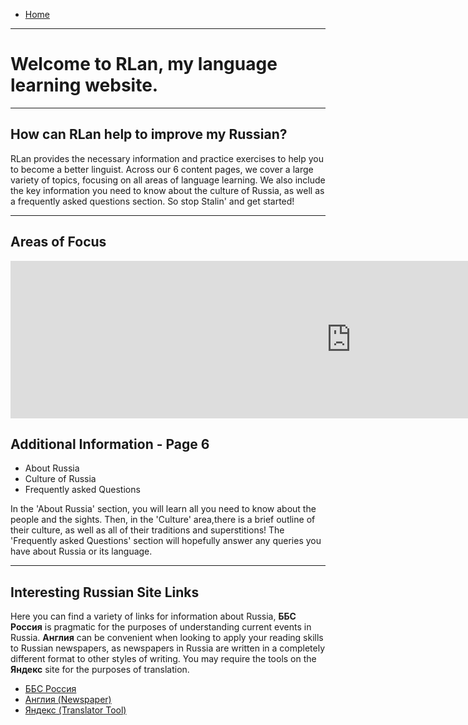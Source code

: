 <div id="google_translate_element"></div><script type="text/javascript">
function googleTranslateElementInit() {
  new google.translate.TranslateElement({pageLanguage: 'en', layout: google.translate.TranslateElement.InlineLayout.SIMPLE, multilanguagePage: true}, 'google_translate_element');
}
</script><script type="text/javascript" src="//translate.google.com/translate_a/element.js?cb=googleTranslateElementInit"></script>
<ul class="breadcrumb">
  <li><a href="https://doggo1.github.io/GIForJIF/index.html">Home</a></li>
</ul>
<hr>
<h1>Welcome to <strong>RLan</strong>, my language learning website.</h1>
<hr>
<h2>How can RLan help to improve my Russian?</h2>
<p>RLan provides the necessary information and practice exercises to help you to become a better linguist. Across our 6 content pages, we cover a large variety of topics, focusing on all areas of language learning. We also include the key information you need to know about the culture of Russia, as well as a frequently asked questions section. So stop Stalin' and get started!</p>
<hr>
<h2>Areas of Focus</h2>
<iframe src="https://h5p.org/h5p/embed/166358" width="1090" height="252" frameborder="0" allowfullscreen="allowfullscreen"></iframe><script src="https://h5p.org/sites/all/modules/h5p/library/js/h5p-resizer.js" charset="UTF-8"></script> 
<h2> Additional Information - Page 6</h2>
<ul>
  <li>About Russia</li>
  <li>Culture of Russia</li>
  <li>Frequently asked Questions</li>
</ul>
<p> In the 'About Russia' section, you will learn all you need to know about the people and the sights. Then, in the 'Culture' area,there is a brief outline of their culture, as well as all of their traditions and superstitions! The 'Frequently asked Questions' section will hopefully answer any queries you have about Russia or its language.</p> 
<hr>

<h2>Interesting Russian Site Links</h2>
<p>Here you can find a variety of links for information about Russia, <strong>ББС Россия</strong> is pragmatic for the purposes of understanding current events in Russia. <strong>Англия</strong> can be convenient when looking to apply your reading skills to Russian newspapers, as newspapers in Russia are written in a completely different format to other styles of writing. You may require the tools on the <strong>Яндекс</strong> site for the purposes of translation.  </p>
<ul>
  <li><a href="http://www.bbc.com/russian">ББС Россия</a></li>
  <li><a href="https://angliya.com/">Англия (Newspaper)</a></li>
  <li><a href="https://translate.yandex.ru/">Яндекс (Translator Tool)</a></li>
</ul>
